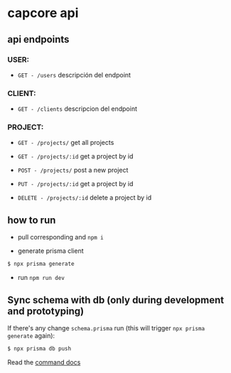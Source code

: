 # capcore api

## api endpoints

### USER:

- `GET - /users` descripción del endpoint

### CLIENT:

- `GET - /clients` descripcion del endpoint

### PROJECT:

- `GET - /projects/` get all projects

- `GET - /projects/:id` get a project by id

- `POST - /projects/` post a new project

- `PUT - /projects/:id` get a project by id

- `DELETE - /projects/:id` delete a project by id


## how to run

- pull corresponding and `npm i`

- generate prisma client

```bash
$ npx prisma generate
```

- run `npm run dev`

## Sync schema with db (only during development and prototyping)

If there's any change `schema.prisma` run (this will trigger `npx prisma generate` again):

```bash
$ npx prisma db push
```

Read the [command docs](https://www.prisma.io/docs/guides/migrate/prototyping-schema-db-push)
